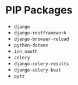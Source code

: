 # PIP Packages

- `django`
- `django-restframework`
- `django-browser-reload`
- `python-dotenv`
- `ion_oauth`
- `celery`
- `django-celery-results`
- `django-celery-beat`
- `pytz`
